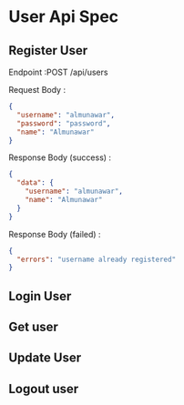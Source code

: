 # User Api Spec

## Register User

Endpoint :POST /api/users

Request Body :

```json
{
  "username": "almunawar",
  "password": "password",
  "name": "Almunawar"
}
```

Response Body (success) :

```json
{
  "data": {
    "username": "almunawar",
    "name": "Almunawar"
  }
}
```

Response Body (failed) :

```json
{
  "errors": "username already registered"
}
```

## Login User

## Get user

## Update User

## Logout user
